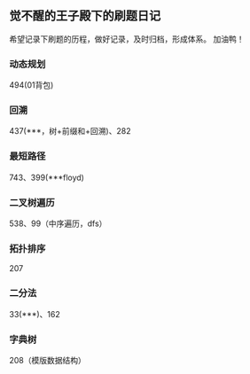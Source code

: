 ## 觉不醒的王子殿下的刷题日记

希望记录下刷题的历程，做好记录，及时归档，形成体系。
加油鸭！

### 动态规划
494(01背包)

### 回溯
437(\*\*\*，树+前缀和+回溯)、282

### 最短路径
743、399(\*\*\*floyd)

### 二叉树遍历
538、99（中序遍历，dfs）

### 拓扑排序
207

### 二分法
33(\*\*\*)、162

### 字典树
208（模版数据结构）
